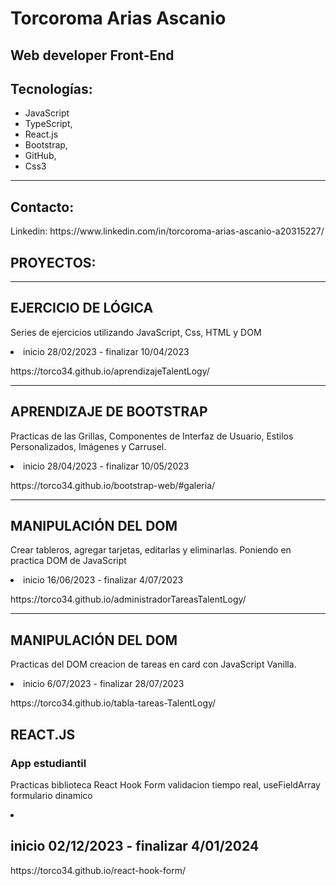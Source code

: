 <!DOCTYPE html>
<html lang="en">
<head>
    <meta charset="UTF-8">
    <meta http-equiv="X-UA-Compatible" content="IE=edge">
    <meta name="viewport" content="width=device-width, initial-scale=1.0">
</head>
<body>
    <div align="">
        <h1 > Torcoroma Arias Ascanio</h1>
        <h2>Web developer Front-End</h2>
        <h2> Tecnologías:</h2>
<div>
 <ul>
    <li>JavaScript </li>
    <li>TypeScript,</li>
     <li>React.js</li>
     <li>Bootstrap,</li>
     <li>GitHub,</li>
     <li>Css3</li>
</ul>
</div>
<hr> 
<div>
       <h2> Contacto: </h2> 
       <p>Linkedin: https://www.linkedin.com/in/torcoroma-arias-ascanio-a20315227/ <br> </p> 
        <h2>PROYECTOS:</h2>
         <hr>
         <h2> EJERCICIO DE LÓGICA </h2> 
        <p> Series de ejercicios utilizando JavaScript, Css, HTML y DOM </p>  
         <li>  inicio 28/02/2023 - finalizar 10/04/2023 </li>
       <p>https://torco34.github.io/aprendizajeTalentLogy/</p>
</div>
        <hr>
 <div>  
  <h2> APRENDIZAJE DE BOOTSTRAP </h2> 
        <p>Practicas de las Grillas, Componentes de Interfaz de Usuario, Estilos Personalizados, Imágenes y Carrusel.</p> 
        <li>inicio 28/04/2023 - finalizar 10/05/2023</li>
    <p>https://torco34.github.io/bootstrap-web/#galeria/</p>
</div>
<hr>
<div>  
    <h2>MANIPULACIÓN DEL DOM</h2>
       <p>Crear tableros, agregar tarjetas, editarlas y eliminarlas. Poniendo en practica DOM de JavaScript</p> 
       <li>inicio 16/06/2023 - finalizar 4/07/2023</li>
      <p>https://torco34.github.io/administradorTareasTalentLogy/</p>
</div>
<hr>
<div>  
    <h2>MANIPULACIÓN DEL DOM</h2>
       <p>Practicas del DOM creacion de tareas en card con JavaScript Vanilla.</p> 
       <li>inicio 6/07/2023 - finalizar 28/07/2023</li>
      <p> https://torco34.github.io/tabla-tareas-TalentLogy/</p>
</div>
        <h2>REACT.JS</h2>
<div>  
    <h3>App estudiantil</h3>
       <p>Practicas biblioteca React Hook Form validacion tiempo real, useFieldArray formulario dinamico</p> 
       <li><h2> inicio 02/12/2023 - finalizar 4/01/2024 </h2></li>
      <p>https://torco34.github.io/react-hook-form/</p>
</div>

</div>
</body>
</html>


